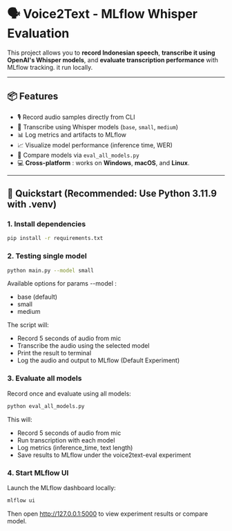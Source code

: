 # 🗣️ Voice2Text - MLflow Whisper Evaluation

This project allows you to **record Indonesian speech**, **transcribe it using OpenAI's Whisper models**, and **evaluate transcription performance** with MLflow tracking. it run locally.

---

## 📦 Features

- 🎙️ Record audio samples directly from CLI
- 🧠 Transcribe using Whisper models (`base`, `small`, `medium`)
- 📊 Log metrics and artifacts to MLflow
- 📈 Visualize model performance (inference time, WER)
- 🧪 Compare models via `eval_all_models.py`
- 💻 **Cross-platform** : works on **Windows**, **macOS**, and **Linux**.

---

## 🚀 Quickstart (Recommended: Use Python 3.11.9 with .venv)

### 1. Install dependencies

```bash
pip install -r requirements.txt
```

### 2. Testing single model

```bash
python main.py --model small
```

Available options for params --model :

- base (default)
- small
- medium

The script will:

- Record 5 seconds of audio from mic
- Transcribe the audio using the selected model
- Print the result to terminal
- Log the audio and output to MLflow (Default Experiment)

### 3. Evaluate all models

Record once and evaluate using all models:

```bash
python eval_all_models.py
```

This will:

- Record 5 seconds of audio from mic
- Run transcription with each model
- Log metrics (inference_time, text length)
- Save results to MLflow under the voice2text-eval experiment

### 4. Start MLflow UI

Launch the MLflow dashboard locally:

```bash
mlflow ui
```

Then open http://127.0.0.1:5000 to view experiment results or compare model.
